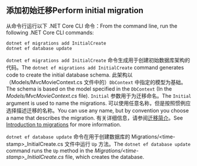 <a name="cli"></a>
## <a name="perform-initial-migration"></a><span data-ttu-id="3e3b4-101">添加初始迁移</span><span class="sxs-lookup"><span data-stu-id="3e3b4-101">Perform initial migration</span></span>

<span data-ttu-id="3e3b4-102">从命令行运行以下 .NET Core CLI 命令：</span><span class="sxs-lookup"><span data-stu-id="3e3b4-102">From the command line, run the following .NET Core CLI commands:</span></span>

```console
dotnet ef migrations add InitialCreate
dotnet ef database update
```

<span data-ttu-id="3e3b4-103">`dotnet ef migrations add InitialCreate` 命令生成用于创建初始数据库架构的代码。</span><span class="sxs-lookup"><span data-stu-id="3e3b4-103">The `dotnet ef migrations add InitialCreate` command generates code to create the initial database schema.</span></span> <span data-ttu-id="3e3b4-104">此架构以（Models/MvcMovieContext.cs 文件中的）`DbContext` 中指定的模型为基础。</span><span class="sxs-lookup"><span data-stu-id="3e3b4-104">The schema is based on the model specified in the `DbContext` (In the *Models/MvcMovieContext.cs* file).</span></span> <span data-ttu-id="3e3b4-105">`Initial` 参数用于为迁移命名。</span><span class="sxs-lookup"><span data-stu-id="3e3b4-105">The `Initial` argument is used to name the migrations.</span></span> <span data-ttu-id="3e3b4-106">可以使用任意名称，但是按照惯例应选择描述迁移的名称。</span><span class="sxs-lookup"><span data-stu-id="3e3b4-106">You can use any name, but by convention you choose a name that describes the migration.</span></span> <span data-ttu-id="3e3b4-107">有关详细信息，请参阅[迁移简介](xref:data/ef-mvc/migrations#introduction-to-migrations)。</span><span class="sxs-lookup"><span data-stu-id="3e3b4-107">See [Introduction to migrations](xref:data/ef-mvc/migrations#introduction-to-migrations) for more information.</span></span>

<span data-ttu-id="3e3b4-108">`dotnet ef database update` 命令在用于创建数据库的 Migrations/\<time-stamp>_InitialCreate.cs 文件中运行 `Up` 方法。</span><span class="sxs-lookup"><span data-stu-id="3e3b4-108">The `dotnet ef database update` command runs the `Up` method in the *Migrations/\<time-stamp>_InitialCreate.cs* file, which creates the database.</span></span>
